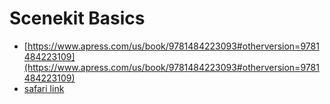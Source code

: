 
# Scenekit Basics

* [https://www.apress.com/us/book/9781484223093#otherversion=9781484223109](https://www.apress.com/us/book/9781484223093#otherversion=9781484223109)
* [safari link](https://www.safaribooksonline.com/library/view/beginning-swift-games/9781484204009/9781484204016_Ch11.xhtml)


